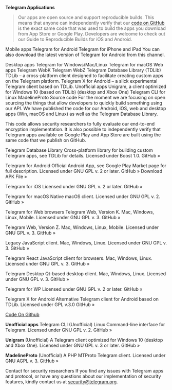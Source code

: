 **Telegram Applications**
>Our apps are open source and support reproducible builds. This means that anyone can independently verify that our [code on GitHub](source) is the exact same code that was used to build the apps you download from App Store or Google Play. Developers are welcome to check out our Guide to Reproducible Builds for iOS and Android.

Mobile apps
Telegram for Android
Telegram for iPhone and iPad
You can also download the latest version of Telegram for Android from this channel.

Desktop apps
Telegram for Windows/Mac/Linux
Telegram for macOS
Web apps
Telegram WebK
Telegram WebZ
Telegram Database Library (TDLib)
TDLib – a cross-platform client designed to facilitate creating custom apps on the Telegram platform.
Telegram X for Android – a slick experimental Telegram client based on TDLib.
Unofficial apps
Unigram, a client optimized for Windows 10 (based on TDLib) (desktop and Xbox One)
Telegram CLI for Linux
MadelineProto
Source code
For the moment we are focusing on open sourcing the things that allow developers to quickly build something using our API. We have published the code for our Android, iOS, web and desktop apps (Win, macOS and Linux) as well as the Telegram Database Library.

This code allows security researchers to fully evaluate our end-to-end encryption implementation. It is also possible to independently verify that Telegram apps available on Google Play and App Store are built using the same code that we publish on GitHub.

Telegram Database Library
Cross-platform library for building custom Telegram apps, see TDLib for details.
Licensed under Boost 1.0.
GitHub »

Telegram for Android
Official Android App, see Google Play Market page for full description.
Licensed under GNU GPL v. 2 or later.
GitHub »
Download APK File »

Telegram for iOS
Licensed under GNU GPL v. 2 or later.
GitHub »

Telegram for macOS
Native macOS client.
Licensed under GNU GPL v. 2.
GitHub »

Telegram for Web browsers
Telegram Web, Version K. Mac, Windows, Linux, Mobile.
Licensed under GNU GPL v. 3.
GitHub »

Telegram Web, Version Z. Mac, Windows, Linux, Mobile.
Licensed under GNU GPL v. 3.
GitHub »

Legacy JavaScript client. Mac, Windows, Linux.
Licensed under GNU GPL v. 3.
GitHub »

Telegram React
JavaScript client for browsers. Mac, Windows, Linux.
Licensed under GNU GPL v. 3.
GitHub »

Telegram Desktop
Qt-based desktop client. Mac, Windows, Linux.
Licensed under GNU GPL v. 3.
GitHub »

Telegram for WP
Licensed under GNU GPL v. 2 or later.
GitHub »

Telegram X for Android
Alternative Telegram client for Android based on TDLib.
Licensed under GPL v.3.0
GitHub »


[Code On Github](#source)

**Unofficial apps**
Telegram CLI (Unofficial)
Linux Command-line interface for Telegram.
Licensed under GNU GPL v. 2.
GitHub »

**Unigram** (Unofficial)
A Telegram client optimized for Windows 10 (desktop and Xbox One).
Licensed under GNU GPL v. 3 or later.
GitHub »

**MadelineProto** (Unofficial)
A PHP MTProto Telegram client.
Licensed under GNU AGPL v. 3.
GitHub »

Contact for security researchers
If you find any issues with Telegram apps and protocol, or have any questions about our implementation of security features, kindly contact us at security@telegram.org.
